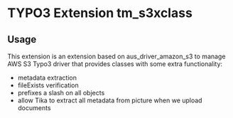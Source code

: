 # TYPO3 Extension tm_s3xclass

## Usage

This extension is an extension based on aus_driver_amazon_s3 to manage AWS S3 Typo3 driver
that provides classes with some extra functionality:
* metadata extraction
* fileExists verification
* prefixes a slash on all objects
* allow Tika to extract all metadata from picture when we upload documents
